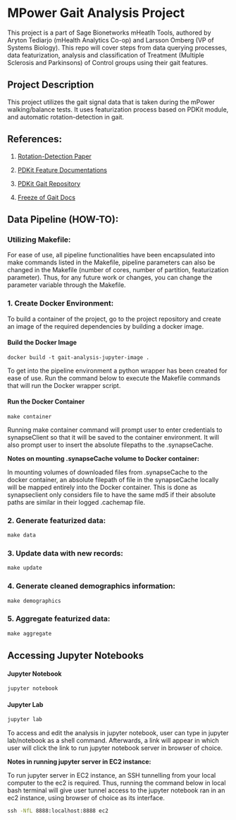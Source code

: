 # MPower Gait Analysis Project

This project is a part of Sage Bionetworks mHeatlh Tools, authored by Aryton Tediarjo (mHealth Analytics Co-op) and Larsson Omberg (VP of Systems Biology). This repo will cover steps from data querying processes, data featurization, analysis and classification of Treatment (Multiple Sclerosis and Parkinsons) of Control groups using their gait features. 


## Project Description

This project utilizes the gait signal data that is taken during the mPower walking/balance tests. It uses featurization process based on PDKit module, and automatic rotation-detection in gait. 


## References:
1. [Rotation-Detection Paper](https://www.ncbi.nlm.nih.gov/pmc/articles/PMC5811655/)

2. [PDKit Feature Documentations](https://pdkit.readthedocs.io/_/downloads/en/latest/pdf/)

3. [PDKit Gait Repository](https://github.com/pdkit/pdkit/blob/79d6127454f22f7ea352a2540c5b8364b21356e9/pdkit/gait_processor.py)

4. [Freeze of Gait Docs](https://ieeexplore.ieee.org/document/5325884)


## Data Pipeline (HOW-TO):


### Utilizing Makefile:

For ease of use, all pipeline functionalities have been encapsulated into make commands listed in the Makefile, pipeline parameters can also be changed in the Makefile (number of cores, number of partition, featurization parameter). Thus, for any future work or changes, you can change the parameter variable through the Makefile.


### 1. Create Docker Environment:

To build a container of the project, go to the project repository and create an image of the required dependencies by building a docker image. 

#### Build the Docker Image
``` 
docker build -t gait-analysis-jupyter-image .
```

To get into the pipeline environment a python wrapper has been created for ease of use. Run the command below to execute the Makefile commands that will run the Docker wrapper script.

#### Run the Docker Container
```
make container 
```

Running make container command will prompt user to enter credentials to synapseClient so that it will be saved to the container environment. It will also prompt user to insert the absolute filepaths to the .synapseCache.



**Notes on mounting .synapseCache volume to Docker container:**

In mounting volumes of downloaded files from .synapseCache to the docker container, an absolute filepath of file in the synapseCache locally will be mapped entirely into the Docker container. This is done as synapseclient only considers file to have the same md5 if their absolute paths are similar in their logged .cachemap file.



### 2. Generate featurized data:
```bat
make data
```


### 3. Update data with new records:
```bat
make update
```


### 4. Generate cleaned demographics information:
```bat
make demographics
```

### 5. Aggregate featurized data:

```bat
make aggregate
```


## Accessing Jupyter Notebooks
 
#### Jupyter Notebook
```bat
jupyter notebook
```

#### Jupyter Lab
```bat
jupyter lab
```

To access and edit the analysis in jupyter notebook, user can type in jupyter lab/notebook as a shell command. Afterwards, a link will appear in which user will click the link to run jupyter notebook server in browser of choice.


**Notes in running jupyter server in EC2 instance:**

To run jupyter server in EC2 instance, an SSH tunnelling from your local computer to the ec2 is required. Thus, running the command below in local bash terminal will give user tunnel access to the jupyter notebook ran in an ec2 instance, using browser of choice as its interface. 

```bat
ssh -NfL 8888:localhost:8888 ec2
```
